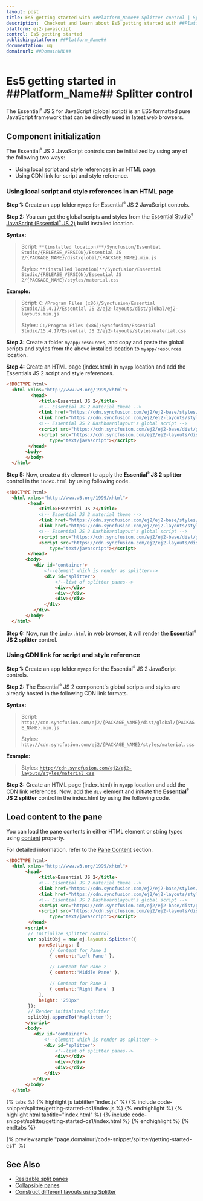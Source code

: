 ```yaml
---
layout: post
title: Es5 getting started with ##Platform_Name## Splitter control | Syncfusion
description:  Checkout and learn about Es5 getting started with ##Platform_Name## Splitter control of Syncfusion Essential JS 2 and more details.
platform: ej2-javascript
control: Es5 getting started 
publishingplatform: ##Platform_Name##
documentation: ug
domainurl: ##DomainURL##
---
```


# Es5 getting started in ##Platform_Name## Splitter control

The Essential<sup style="font-size:70%">&reg;</sup> JS 2 for JavaScript (global script) is an ES5 formatted pure JavaScript framework that can be directly used in latest web browsers.

## Component initialization

The Essential<sup style="font-size:70%">&reg;</sup> JS 2 JavaScript controls can be initialized by using any of the following two ways:

* Using local script and style references in an HTML page.
* Using CDN link for script and style reference.

### Using local script and style references in an HTML page

**Step 1:** Create an app folder `myapp` for Essential<sup style="font-size:70%">&reg;</sup> JS 2 JavaScript controls.

**Step 2:** You can get the global scripts and styles from the [Essential Studio<sup style="font-size:70%">&reg;</sup> JavaScript (Essential<sup style="font-size:70%">&reg;</sup> JS 2)](https://www.syncfusion.com/downloads/essential-js2) build installed location.

**Syntax:**
> Script: `**(installed location)**/Syncfusion/Essential Studio/{RELEASE_VERSION}/Essential JS 2/{PACKAGE_NAME}/dist/global/{PACKAGE_NAME}.min.js`
>
> Styles: `**(installed location)**/Syncfusion/Essential Studio/{RELEASE_VERSION}/Essential JS 2/{PACKAGE_NAME}/styles/material.css`

**Example:**

> Script: `C:/Program Files (x86)/Syncfusion/Essential Studio/15.4.17/Essential JS 2/ej2-layouts/dist/global/ej2-layouts.min.js`
>
> Styles: `C:/Program Files (x86)/Syncfusion/Essential Studio/15.4.17/Essential JS 2/ej2-layouts/styles/material.css`

**Step 3:** Create a folder `myapp/resources`, and copy and paste the global scripts and styles from the above installed location to `myapp/resources` location.

**Step 4:** Create an HTML page (index.html) in `myapp` location and add the Essentials JS 2 script and style references.

```html
<!DOCTYPE html>
  <html xmlns="http://www.w3.org/1999/xhtml">
         <head>
            <title>Essential JS 2</title>
            <!-- Essential JS 2 material theme -->
            <link href="https://cdn.syncfusion.com/ej2/ej2-base/styles/material.css" rel="stylesheet" type="text/css" />
            <link href="https://cdn.syncfusion.com/ej2/ej2-layouts/styles/material.css" rel="stylesheet" type="text/css" />
            <!-- Essential JS 2 Dashboardlayout's global script -->
            <script src="https://cdn.syncfusion.com/ej2/ej2-base/dist/global/ej2-base.min.js" type="text/javascript"></script>
            <script src="https://cdn.syncfusion.com/ej2/ej2-layouts/dist/global/ej2-layouts.min.js"
                type="text/javascript"></script>
        </head>
       <body>
       </body>
  </html>
```

**Step 5:** Now, create a `div` element to apply the **Essential<sup style="font-size:70%">&reg;</sup> JS 2 splitter** control in the `index.html` by using following code.

```html
<!DOCTYPE html>
  <html xmlns="http://www.w3.org/1999/xhtml">
        <head>
            <title>Essential JS 2</title>
            <!-- Essential JS 2 material theme -->
            <link href="https://cdn.syncfusion.com/ej2/ej2-base/styles/material.css" rel="stylesheet" type="text/css" />
            <link href="https://cdn.syncfusion.com/ej2/ej2-layouts/styles/material.css" rel="stylesheet" type="text/css" />
            <!-- Essential JS 2 Dashboardlayout's global script -->
            <script src="https://cdn.syncfusion.com/ej2/ej2-base/dist/global/ej2-base.min.js" type="text/javascript"></script>
            <script src="https://cdn.syncfusion.com/ej2/ej2-layouts/dist/global/ej2-layouts.min.js"
                type="text/javascript"></script>
        </head>
       <body>
          <div id='container'>
              <!--element which is render as splitter-->
              <div id="splitter">
                  <!--list of splitter panes-->
                  <div></div>
                  <div></div>
                  <div></div>
              </div>
          </div>
       </body>
  </html>
```

**Step 6:** Now, run the `index.html` in web browser, it will render the **Essential<sup style="font-size:70%">&reg;</sup> JS 2 splitter** control.

### Using CDN link for script and style reference

**Step 1:** Create an app folder `myapp` for the Essential<sup style="font-size:70%">&reg;</sup> JS 2 JavaScript controls.

**Step 2:** The Essential<sup style="font-size:70%">&reg;</sup> JS 2 component's global scripts and styles are already hosted in the following CDN link formats.

**Syntax:**
> Script: `http://cdn.syncfusion.com/ej2/{PACKAGE_NAME}/dist/global/{PACKAGE_NAME}.min.js`
>
> Styles: `http://cdn.syncfusion.com/ej2/{PACKAGE_NAME}/styles/material.css`

**Example:**
> Styles: [`http://cdn.syncfusion.com/ej2/ej2-layouts/styles/material.css`](http://cdn.syncfusion.com/ej2/ej2-layouts/styles/material.css)

**Step 3:** Create an HTML page (index.html) in `myapp` location and add the CDN link references. Now, add the `div` element and initiate the **Essential<sup style="font-size:70%">&reg;</sup> JS 2 splitter** control in the index.html by using the following code.

## Load content to the pane

You can load the pane contents in either HTML element or string types using [content](../api/splitter/paneProperties/#content) property.

For detailed information, refer to the [Pane Content](./pane-content/) section.

```html
<!DOCTYPE html>
  <html xmlns="http://www.w3.org/1999/xhtml">
       <head>
            <title>Essential JS 2</title>
            <!-- Essential JS 2 material theme -->
            <link href="https://cdn.syncfusion.com/ej2/ej2-base/styles/material.css" rel="stylesheet" type="text/css" />
            <link href="https://cdn.syncfusion.com/ej2/ej2-layouts/styles/material.css" rel="stylesheet" type="text/css" />
            <!-- Essential JS 2 Dashboardlayout's global script -->
            <script src="https://cdn.syncfusion.com/ej2/ej2-base/dist/global/ej2-base.min.js" type="text/javascript"></script>
            <script src="https://cdn.syncfusion.com/ej2/ej2-layouts/dist/global/ej2-layouts.min.js"
                type="text/javascript"></script>
        </head>
       <script>
        // Initialize splitter control
        var splitObj = new ej.layouts.Splitter({
            paneSettings: [
                // Content for Pane 1
                { content:'Left Pane' },

                // Content for Pane 2
                { content:'Middle Pane' },

                // Content for Pane 3
                { content:'Right Pane' }
            ],
            height: '250px'
        });
        // Render initialized splitter
        splitObj.appendTo('#splitter');
       </script>
       <body>
          <div id='container'>
              <!--element which is render as splitter-->
              <div id="splitter">
                  <!--list of splitter panes-->
                  <div></div>
                  <div></div>
                  <div></div>
              </div>
          </div>
       </body>
  </html>

```

{% tabs %}
{% highlight js tabtitle="index.js" %}
{% include code-snippet/splitter/getting-started-cs1/index.js %}
{% endhighlight %}
{% highlight html tabtitle="index.html" %}
{% include code-snippet/splitter/getting-started-cs1/index.html %}
{% endhighlight %}
{% endtabs %}
        
{% previewsample "page.domainurl/code-snippet/splitter/getting-started-cs1" %}

## See Also

* [Resizable split panes](./resizing/)
* [Collapsible panes](./expand-and-collapse/)
* [Construct different layouts using Splitter](./es5-different-layouts/)